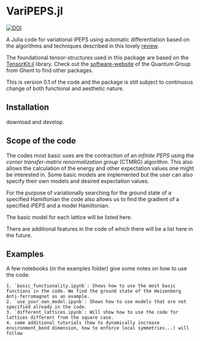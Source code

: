 # VariPEPS.jl

[![DOI](https://zenodo.org/badge/DOI/10.5281/zenodo.10974460.svg)](https://zenodo.org/doi/10.5281/zenodo.10974460)

A Julia code for variational iPEPS using automatic differentiation based on the algorithms and techniques described in this lovely [review](https://arxiv.org/abs/2308.12358). 

The foundational tensor-structures used in this package are based on the [TensorKit.jl](https://jutho.github.io/TensorKit.jl/latest/) library. Check out the [software-website](https://quantumghent.github.io/software/) of the Quantum Group from Ghent to find other packages. 

This is version 0.1 of the code and the package is still subject to continuous change of both functional and aesthetic nature.

## Installation

download and develop.

## Scope of the code

The codes most basic uses are the contraction of an *infinite PEPS* using the *corner transfer-matrix renormalization group* (CTMRG) algorithm.
This also allows the calculation of the energy and other expectation values one might be interested in. Some basic models are implemented but the user can also 
specify their own models and desired expectation values. 

For the purpose of variationally searching for the ground state of a specified Hamiltonian the code also allows us to find the gradient of a specified *iPEPS* and a model
Hamiltonian. 

The basic model for each lattice will be listed here.

There are additional features in the code of which there will be a list here in the future.

## Examples
A few notebooks (in the examples folder) give some notes on how to use the code:

    1. `basic_functionality.ipynb`: Shows how to use the most basic functions in the code. We find the ground state of the Heisenberg Anti-ferromagnet as an example.
    2. `use_your_own_model.ipynb`: Shows how to use models that are not specified already in the code.
    3. `different_lattices.ipynb`: Will show how to use the code for lattices different from the square case.
    4. some additional tutorials (how to dynamically increase environment_bond dimension, how to enforce local symmetries...) will follow

